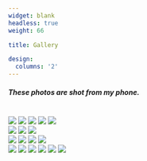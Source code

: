 ```yaml
---
widget: blank
headless: true
weight: 66

title: Gallery

design:
  columns: '2'
---
```

<h5>These photos are shot from my phone.</h5><br>

<div class="row">
  <div class="column">
    <img src="https://res.cloudinary.com/prakhargurunani/image/upload/v1638554641/IMG_20210601_204745.jpg">
    <img src="https://res.cloudinary.com/prakhargurunani/image/upload/v1638554640/IMG_20210601_205755_468.jpg">
    <img src="https://res.cloudinary.com/prakhargurunani/image/upload/v1638554639/IMG_20210601_201311_900.jpg">
    <img src="https://res.cloudinary.com/prakhargurunani/image/upload/v1638554638/IMG_20211106_201315.jpg">
    <img src="https://res.cloudinary.com/prakhargurunani/image/upload/v1638554638/7671e83d-7620-42bf-b274-2fb0c169fd3d.jpg">
  </div>
  <div class="column">
    <img src="https://res.cloudinary.com/prakhargurunani/image/upload/v1638554638/IMG_20211105_201546.jpg">
    <img src="https://res.cloudinary.com/prakhargurunani/image/upload/v1638554640/IMG_20210601_205043_346.jpg">
    <img src="https://res.cloudinary.com/prakhargurunani/image/upload/v1638554639/IMG_20211015_001800.jpg">
  </div>
  <div class="column">
    <img src="https://res.cloudinary.com/prakhargurunani/image/upload/v1638554640/IMG_20210626_211613.jpg">
    <img src="https://res.cloudinary.com/prakhargurunani/image/upload/v1638554639/IMG_20210601_201005_402.jpg">
    <img src="https://res.cloudinary.com/prakhargurunani/image/upload/v1638554639/IMG_20211202_102218.jpg">
    <img src="https://res.cloudinary.com/prakhargurunani/image/upload/v1640196130/IMG_20211220_204145.jpg">
  </div>
  <div class="column">
    <img src="https://res.cloudinary.com/prakhargurunani/image/upload/v1638554640/IMG_20210601_221226.jpg">
    <img src="https://res.cloudinary.com/prakhargurunani/image/upload/v1638554639/IMG_20210601_205555_107.jpg">
    <img src="https://res.cloudinary.com/prakhargurunani/image/upload/v1638554638/bg9vf0.jpg">
    <img src="https://res.cloudinary.com/prakhargurunani/image/upload/v1638554637/266ce7aa-4f39-43cf-934e-fdd2642b894f.jpg">
    <img src="https://res.cloudinary.com/prakhargurunani/image/upload/v1640196627/IMG_20211222_233611.jpg">
    <img src="https://res.cloudinary.com/prakhargurunani/image/upload/v1640196627/IMG_20211209_192953.jpg">
  </div>
</div>

<script src="https://utteranc.es/client.js" repo="FirePing32/prakhargurunani.com" issue-term="pathname"
  label="Utterances" theme="dark-blue" crossorigin="anonymous" async>
  </script>
